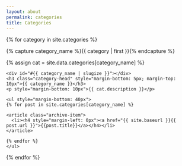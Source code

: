 ```yaml
---
layout: about
permalink: categories
title: Categories
---
```


{% for category in site.categories %}
  <div class="archive-group">
    {% capture category_name %}{{ category | first }}{% endcapture %}
    <p>{% assign cat = site.data.categories[category_name] %}</p>
    
    <div id="#{{ category_name | slugize }}"></div>
    <h3 class="category-head" style="margin-bottom: 5px; margin-top: 10px">{{ category_name }}</h3>
    <p style="margin-bottom: 10px">{{ cat.description }}</p>
    
    <ul style="margin-bottom: 40px">
    {% for post in site.categories[category_name] %}
    
    <article class="archive-item">
      <li><h4 style="margin-left: 0px"><a href="{{ site.baseurl }}{{ post.url }}">{{post.title}}</a></h4></li>
    </article>
    
    {% endfor %}
    </ul>
  </div>
{% endfor %}
